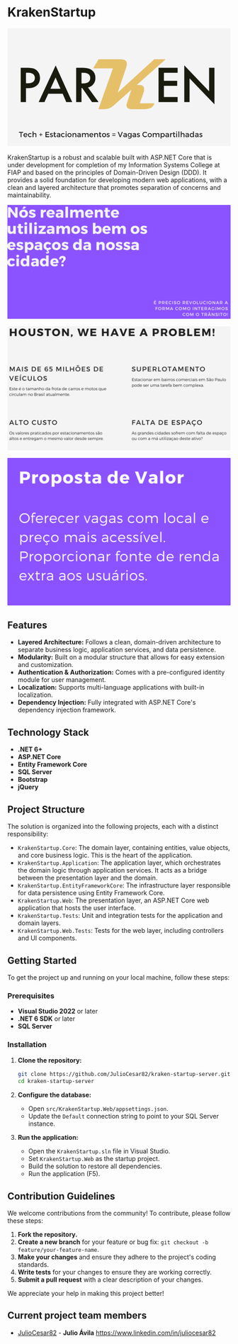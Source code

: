 # KrakenStartup

![Page 01](./docs//01.png)

KrakenStartup is a robust and scalable built with ASP.NET Core that is under development for completion of my Information Systems College at FIAP and based on the principles of Domain-Driven Design (DDD). It provides a solid foundation for developing modern web applications, with a clean and layered architecture that promotes separation of concerns and maintainability.


![Page 02](./docs//02.png)

![Page 03](./docs//03.png)

![Page 04](./docs//04.png)

## Features

*   **Layered Architecture:** Follows a clean, domain-driven architecture to separate business logic, application services, and data persistence.
*   **Modularity:** Built on a modular structure that allows for easy extension and customization.
*   **Authentication & Authorization:** Comes with a pre-configured identity module for user management.
*   **Localization:** Supports multi-language applications with built-in localization.
*   **Dependency Injection:** Fully integrated with ASP.NET Core's dependency injection framework.

## Technology Stack

*   **.NET 6+**
*   **ASP.NET Core**
*   **Entity Framework Core**
*   **SQL Server**
*   **Bootstrap**
*   **jQuery**

## Project Structure

The solution is organized into the following projects, each with a distinct responsibility:

*   `KrakenStartup.Core`: The domain layer, containing entities, value objects, and core business logic. This is the heart of the application.
*   `KrakenStartup.Application`: The application layer, which orchestrates the domain logic through application services. It acts as a bridge between the presentation layer and the domain.
*   `KrakenStartup.EntityFrameworkCore`: The infrastructure layer responsible for data persistence using Entity Framework Core.
*   `KrakenStartup.Web`: The presentation layer, an ASP.NET Core web application that hosts the user interface.
*   `KrakenStartup.Tests`: Unit and integration tests for the application and domain layers.
*   `KrakenStartup.Web.Tests`: Tests for the web layer, including controllers and UI components.

## Getting Started

To get the project up and running on your local machine, follow these steps:

### Prerequisites

*   **Visual Studio 2022** or later
*   **.NET 6 SDK** or later
*   **SQL Server**

### Installation

1.  **Clone the repository:**
    ```bash
    git clone https://github.com/JulioCesar82/kraken-startup-server.git
    cd kraken-startup-server
    ```

2.  **Configure the database:**
    *   Open `src/KrakenStartup.Web/appsettings.json`.
    *   Update the `Default` connection string to point to your SQL Server instance.

3.  **Run the application:**
    *   Open the `KrakenStartup.sln` file in Visual Studio.
    *   Set `KrakenStartup.Web` as the startup project.
    *   Build the solution to restore all dependencies.
    *   Run the application (F5).

## Contribution Guidelines

We welcome contributions from the community! To contribute, please follow these steps:

1.  **Fork the repository.**
2.  **Create a new branch** for your feature or bug fix: `git checkout -b feature/your-feature-name`.
3.  **Make your changes** and ensure they adhere to the project's coding standards.
4.  **Write tests** for your changes to ensure they are working correctly.
5.  **Submit a pull request** with a clear description of your changes.

We appreciate your help in making this project better!

## Current project team members

* [JulioCesar82](https://github.com/JulioCesar82) -
**Julio Ávila** <https://www.linkedin.com/in/juliocesar82>

